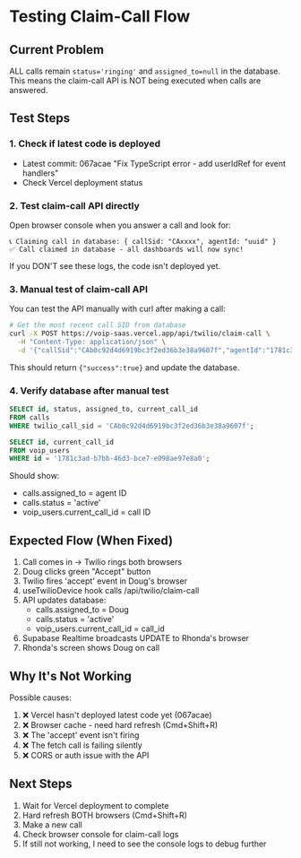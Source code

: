 # Testing Claim-Call Flow

## Current Problem
ALL calls remain `status='ringing'` and `assigned_to=null` in the database.
This means the claim-call API is NOT being executed when calls are answered.

## Test Steps

### 1. Check if latest code is deployed
- Latest commit: 067acae "Fix TypeScript error - add userIdRef for event handlers"
- Check Vercel deployment status

### 2. Test claim-call API directly
Open browser console when you answer a call and look for:
```
📞 Claiming call in database: { callSid: "CAxxxx", agentId: "uuid" }
✅ Call claimed in database - all dashboards will now sync!
```

If you DON'T see these logs, the code isn't deployed yet.

### 3. Manual test of claim-call API
You can test the API manually with curl after making a call:

```bash
# Get the most recent call SID from database
curl -X POST https://voip-saas.vercel.app/api/twilio/claim-call \
  -H "Content-Type: application/json" \
  -d '{"callSid":"CAb0c92d4d6919bc3f2ed36b3e38a9607f","agentId":"1781c3ad-b7bb-46d3-bce7-e098ae97e8a0"}'
```

This should return `{"success":true}` and update the database.

### 4. Verify database after manual test
```sql
SELECT id, status, assigned_to, current_call_id
FROM calls
WHERE twilio_call_sid = 'CAb0c92d4d6919bc3f2ed36b3e38a9607f';

SELECT id, current_call_id
FROM voip_users
WHERE id = '1781c3ad-b7bb-46d3-bce7-e098ae97e8a0';
```

Should show:
- calls.assigned_to = agent ID
- calls.status = 'active'
- voip_users.current_call_id = call ID

## Expected Flow (When Fixed)

1. Call comes in → Twilio rings both browsers
2. Doug clicks green "Accept" button
3. Twilio fires 'accept' event in Doug's browser
4. useTwilioDevice hook calls /api/twilio/claim-call
5. API updates database:
   - calls.assigned_to = Doug
   - calls.status = 'active'
   - voip_users.current_call_id = call_id
6. Supabase Realtime broadcasts UPDATE to Rhonda's browser
7. Rhonda's screen shows Doug on call

## Why It's Not Working

Possible causes:
1. ❌ Vercel hasn't deployed latest code yet (067acae)
2. ❌ Browser cache - need hard refresh (Cmd+Shift+R)
3. ❌ The 'accept' event isn't firing
4. ❌ The fetch call is failing silently
5. ❌ CORS or auth issue with the API

## Next Steps

1. Wait for Vercel deployment to complete
2. Hard refresh BOTH browsers (Cmd+Shift+R)
3. Make a new call
4. Check browser console for claim-call logs
5. If still not working, I need to see the console logs to debug further
